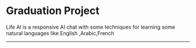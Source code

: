 # Graduation Project


Life AI is a responsive AI chat with some techniques for learning
some natural languages like English ,Arabic,French
______________________________________________________
